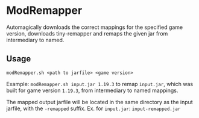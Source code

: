 # ModRemapper
Automagically downloads the correct mappings for the specified game version, downloads tiny-remapper and remaps the given jar from intermediary to named.

## Usage
`modRemapper.sh <path to jarfile> <game version>`

Example: `modRemapper.sh input.jar 1.19.3` to remap `input.jar`, which was built for game version `1.19.3`, from intermediary to named mappings.

The mapped output jarfile will be located in the same directory as the input jarfile, with the `-remapped` suffix. Ex. for `input.jar`: `input-remapped.jar`